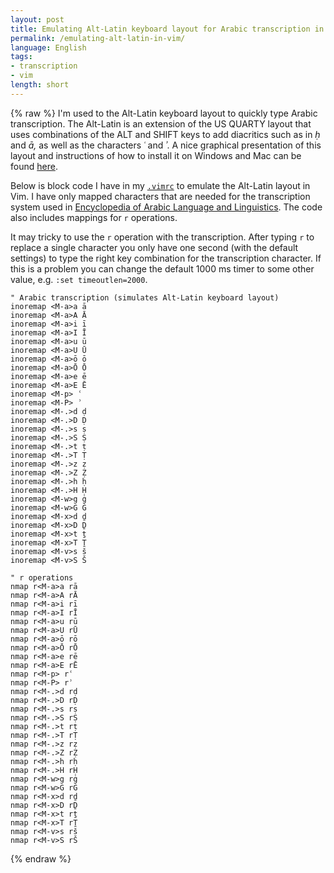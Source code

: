 ```yaml
---
layout: post
title: Emulating Alt-Latin keyboard layout for Arabic transcription in Vim
permalink: /emulating-alt-latin-in-vim/
language: English
tags:
- transcription
- vim
length: short
---
```


{% raw %}
I'm used to the Alt-Latin keyboard layout to quickly type Arabic transcription. The Alt-Latin is an extension of the US QUARTY layout that uses combinations of the ALT and SHIFT keys to add diacritics such as in *ḥ* and&nbsp;*ā,* as well as the characters *ʿ* and&nbsp;*ʾ*. A nice graphical presentation of this layout and instructions of how to install it on Windows and Mac can be found [here](http://mamluk.uchicago.edu/keyboards/). 

Below is block code I have in my [`.vimrc`](https://github.com/andreasmhallberg/dotfiles/blob/master/.vimrc)
to emulate the Alt-Latin layout in Vim. I have only mapped characters that are needed for the transcription system used in [Encyclopedia of Arabic Language and Linguistics](http://referenceworks.brillonline.com/browse/encyclopedia-of-arabic-language-and-linguistics). The code also includes mappings for `r`&nbsp;operations.

It may tricky to use the `r` operation with the transcription. After typing `r` to replace a single character you only have one second (with the default settings) to type the right key combination for the transcription character. If this is a problem you can change the default 1000&nbsp;ms timer to some other value, e.g. `:set timeoutlen=2000`.

``` vim
" Arabic transcription (simulates Alt-Latin keyboard layout)
inoremap <M-a>a ā
inoremap <M-a>A Ā
inoremap <M-a>i ī
inoremap <M-a>I Ī
inoremap <M-a>u ū
inoremap <M-a>U Ū
inoremap <M-a>ō ō
inoremap <M-a>Ō Ō 
inoremap <M-a>e ē
inoremap <M-a>E Ē
inoremap <M-p> ʿ
inoremap <M-P> ʾ
inoremap <M-.>d ḍ
inoremap <M-.>D Ḍ
inoremap <M-.>s ṣ
inoremap <M-.>S Ṣ
inoremap <M-.>t ṭ
inoremap <M-.>T Ṭ
inoremap <M-.>z ẓ
inoremap <M-.>Z Ẓ
inoremap <M-.>h ḥ
inoremap <M-.>H Ḥ
inoremap <M-w>g ġ
inoremap <M-w>G Ġ
inoremap <M-x>d ḏ
inoremap <M-x>D Ḏ
inoremap <M-x>t ṯ
inoremap <M-x>T Ṯ
inoremap <M-v>s š
inoremap <M-v>S Š

" r operations
nmap r<M-a>a rā
nmap r<M-a>A rĀ
nmap r<M-a>i rī
nmap r<M-a>I rĪ
nmap r<M-a>u rū
nmap r<M-a>U rŪ
nmap r<M-a>ō rō
nmap r<M-a>Ō rŌ 
nmap r<M-a>e rē
nmap r<M-a>E rĒ
nmap r<M-p> rʿ
nmap r<M-P> rʾ
nmap r<M-.>d rḍ
nmap r<M-.>D rḌ
nmap r<M-.>s rṣ
nmap r<M-.>S rṢ
nmap r<M-.>t rṭ
nmap r<M-.>T rṬ
nmap r<M-.>z rẓ
nmap r<M-.>Z rẒ
nmap r<M-.>h rḥ
nmap r<M-.>H rḤ
nmap r<M-w>g rġ
nmap r<M-w>G rĠ
nmap r<M-x>d rḏ
nmap r<M-x>D rḎ
nmap r<M-x>t rṯ
nmap r<M-x>T rṮ
nmap r<M-v>s rš
nmap r<M-v>S rŠ
```
{% endraw %}
